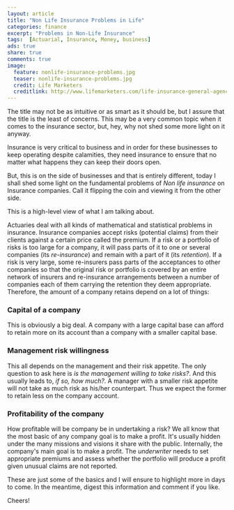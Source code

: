 ```yaml
---
layout: article
title: "Non Life Insurance Problems in Life"
categories: finance
excerpt: "Problems in Non-Life Insurance"
tags:  [Actuarial, Insurance, Money, business]
ads: true
share: true
comments: true
image:
  feature: nonlife-insurance-problems.jpg
  teaser: nonlife-insurance-problems.jpg
  credit: Life Marketers
  creditlink: http://www.lifemarketers.com/life-insurance-general-agency/non-med-life-insurance
---
```


The title may not be as intuitive or as smart as it should be, but I assure that the title is the least of concerns. This may be a very common topic when it comes to the insurance sector, but, hey, why not shed some more light on it anyway.

Insurance is very critical to business and in order for these businesses to keep operating despite calamities, they need insurance to ensure that no matter what happens they can keep their doors open.

But, this is on the side of businesses and that is entirely different, today I shall shed some light on the fundamental problems of *Non life insurance* on Insurance companies. Call it flipping the coin and viewing it from the other side.

This is a high-level view of what I am talking about.

Actuaries deal with all kinds of mathematical and statistical problems in insurance. Insurance companies accept risks (potential claims) from their clients against a certain price called the premium. If a risk or a portfolio of risks is too large for a company, it will pass parts of it to one or several companies (its *re-insurance*) and remain with a part of it (its *retention*). If a risk is very large, some re-insurers pass parts of the acceptances to other companies so that the original risk or portfolio is covered by an entire network of insurers and re-insurance arrangements between a number of companies each of them carrying the retention they deem appropriate. Therefore, the amount of a company retains depend on a lot of things:

### Capital of a company

This is obviously a big deal. A company with a large capital base can afford to retain more on its account than a company with a smaller capital base.

### Management risk willingness

This all depends on the management and their risk appetite. The only question to ask here is *is the management willing to take risks?*. And this usually leads to, *if so, how much?*. A manager with a smaller risk appetite will not take as much risk as his/her counterpart. Thus we expect the former to retain less on the company account.

### Profitability of the company

How profitable will be company be in undertaking a risk? We all know that the most basic of any company goal is to make a profit. It's usually hidden under the many missions and visions it share with the public. Internally, the company's main goal is to make a profit.
The *underwriter* needs to set appropriate premiums and assess whether the portfolio will produce a profit given unusual claims are not reported.

These are just some of the basics and I will ensure to highlight more in days to come.
In the meantime, digest this information and comment if you like. 

Cheers!

